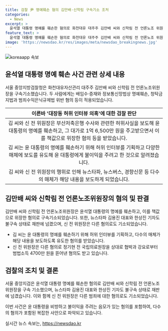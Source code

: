```yaml
---
title: 검찰 尹 명예훼손 혐의 김만배·신학림 구속기소 조처
categories:
  - News
excerpt: >
  윤석열 대통령 명예를 훼손한 혐의로 화천대유 대주주 김만배 씨와 신학림 전 언론노조 위원장이 재판에 넘겨졌습니다. 두 사람에겐 배임수·증재와 정보통신망법상 명예훼손, 청탁금지법, 범죄수익은닉규제법 위반 혐의 등이 적용됐으며, 뉴스타파 등 매체가 해당 내용을 보도한 것으로 알려졌습니다. 추가로 신 전 위원장은 다른 혐의로도 재판에 넘겨졌는데, 이에 대한 검찰 조사 결과가 전해졌습니다.
feature_text: >
  윤석열 대통령 명예를 훼손한 혐의로 화천대유 대주주 김만배 씨와 신학림 전 언론노조 위원장이 재판에 넘겨졌습니다. 두 사람에겐 배임수·증재와 정보통신망법상 명예훼손, 청탁금지법, 범죄수익은닉규제법 위반 혐의 등이 적용됐으며, 뉴스타파 등 매체가 해당 내용을 보도한 것으로 알려졌습니다. 추가로 신 전 위원장은 다른 혐의로도 재판에 넘겨졌는데, 이에 대한 검찰 조사 결과가 전해졌습니다.
image: 'https://newsdao.kr/res/images/meta/newsdao_breakingnews.jpg'
---
```


<p><img src="https://newsdao.kr/res/images/meta/newsdao_breakingnews.jpg" alt="koreaapp 속보" /></p>

<h2 data-ke-size="size26">윤석열 대통령 명예 훼손 사건 관련 상세 내용</h2>

<p data-ke-size="size16">서울 중앙지방검찰청은 화천대유자산관리 대주주 김만배 씨와 신학림 전 언론노조위원장을 구속기소했습니다. 두 사람에게는 배임수·증재와 정보통신망법상 명예훼손, 청탁금지법과 범죄수익은닉규제법 위반 혐의 등이 적용되었습니다.</p>

<table>
<thead>
<tr>
<th style="text-align: center;">이른바 '대장동 허위 인터뷰 의혹'에 대한 검찰 판단</th>
</tr>
</thead>
<tbody>
<tr>
<td style="text-align: center;">김 씨와 신 전 위원장은 부산저축은행 수사와 관련한 허위사실을 보도해 윤 대통령의 명예를 훼손하고, 그 대가로 1억 6,500만 원을 주고받으면서 이를 책값으로 위장한 혐의 등을 받았습니다.</td>
</tr>
<tr>
<td style="text-align: center;">김 씨는 윤 대통령의 명예를 훼손하기 위해 허위 인터뷰를 기획하고 다양한 매체에 보도를 유도해 윤 대통령에게 불이익을 주려고 한 것으로 알려졌습니다.</td>
</tr>
<tr>
<td style="text-align: center;">김 씨와 신 전 위원장의 행위로 인해 뉴스타파, 뉴스버스, 경향신문 등 다수의 매체가 해당 내용을 보도하게 되었습니다.</td>
</tr>
</tbody>
</table>

<h2 data-ke-size="size26">김만배 씨와 신학림 전 언론노조위원장의 혐의 및 판결</h2>

<p data-ke-size="size16">김만배 씨와 신학림 전 언론노조위원장은 윤석열 대통령의 명예를 훼손하고, 이를 책값으로 위장한 혐의로 구속기소되었습니다. 또한, 뉴스타파 김용진 대표와 한상진 기자도 불구속 상태로 재판에 넘겼으며, 신 전 위원장은 다른 혐의로도 기소되었습니다.</p>

<ul>
<li>김 씨는 윤 대통령의 명예를 훼손하기 위해 허위 인터뷰를 기획하고, 다수의 매체가 해당 내용을 보도하도록 유도한 혐의를 받았습니다.</li>
<li>신 전 위원장은 다른 혐의로 정기현 전 국립의료원장을 상대로 협박과 강요로부터 범법소득 4700만 원을 뜯어낸 혐의도 받고 있습니다.</li>
</ul>

<h2 data-ke-size="size26">검찰의 조치 및 결론</h2>

<p data-ke-size="size16">서울 중앙지검은 윤석열 대통령 명예를 훼손한 혐의로 김만배 씨와 신학림 전 언론노조위원장을 구속 기소했으며, 뉴스타파 김용진 대표와 한상진 기자도 불구속 상태로 재판에 넘겼습니다. 이와 함께 신 전 위원장은 다른 범죄에 대한 혐의로도 기소되었습니다.</p>

<p data-ke-size="size16">이번 사건은 윤 대통령을 비방하고 불이익을 주려는 음모가 있는 혐의를 포함하여, 다수의 혐의가 포함된 복잡한 사안으로 파악되고 있습니다.</p>
실시간 뉴스 속보는, <a href="https://newsdao.kr" rel="dofollow">https://newsdao.kr</a>



